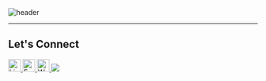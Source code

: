 <!-- Header -->
<img src="https://capsule-render.vercel.app/api?type=waving&color=0:11048a,100:88048a&height=150&section=header&text=Hey%20there!&fontSize=75&fontColor=f2f5fc" alt="header">

---

<h2>Let's Connect</h2>

<!-- LinkedIn Profile Link -->
<a href="https://www.linkedin.com/in/al-sakthi-a71b56226/">
  <img height="25" src="https://github.com/Alsa5/Alsa5/assets/122151829/eac6e99a-4b29-41db-b0e5-931874581540" alt="LinkedIn">
</a>

<!-- Email Link -->
<a href="sakthialagappan67@gmail.com">
  <img height="25" src="https://github.com/Alsa5/Alsa5/assets/122151829/b6f74e85-478b-47a5-926a-d9a57a45052e" alt="Email">
</a>

<!-- Website Link -->
<a href="https://sakthi-alagappan.netlify.app/">
  <img height="25" src="https://github.com/Alsa5/Alsa5/assets/122151829/66823532-6374-449e-9723-0f41d093475d" alt="Website">
</a>

<img src="https://user-images.githubusercontent.com/103105418/170674219-70ba74ec-d205-483a-b8a7-bfb7530c29f0.gif"/>
